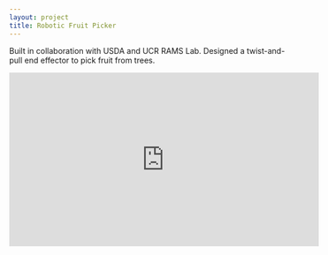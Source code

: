 ```yaml
---
layout: project
title: Robotic Fruit Picker
---
```


Built in collaboration with USDA and UCR RAMS Lab. Designed a twist-and-pull end effector to pick fruit from trees.

<iframe width="560" height="315" src="https://www.youtube.com/embed/auz7zTZCZwE" frameborder="0" allowfullscreen></iframe>